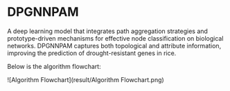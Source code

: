 # DPGNNPAM
A deep learning model that integrates path aggregation strategies and prototype-driven mechanisms for effective node classification on biological networks. DPGNNPAM captures both topological and attribute information, improving the prediction of drought-resistant genes in rice.

Below is the algorithm flowchart:

![Algorithm Flowchart](result/Algorithm Flowchart.png)
